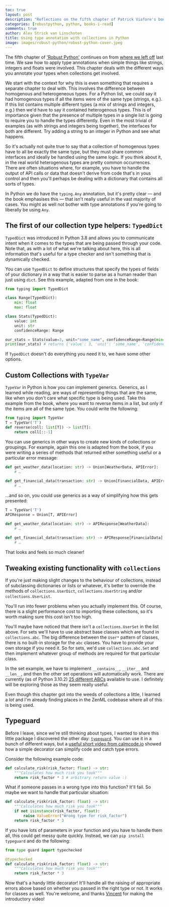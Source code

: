 ```yaml
---
toc: true
layout: post
description: "Reflections on the fifth chapter of Patrick Viafore's book, 'Robust Python'. We learn about how to use type annotations when collections (lists, dictionaries and sets, primarily) are involved."
categories: [robustpython, python, books-i-read]
comments: true
author: Alex Strick van Linschoten
title: Using type annotation with collections in Python
image: images/robust-python/robust-python-cover.jpeg
---
```


The fifth chapter of ['Robust Python'](https://www.amazon.com/Robust-Python-Patrick-Viafore-ebook-dp-B09982C9FX/dp/B09982C9FX/ref=mt_other?_encoding=UTF8&me=&tag=soumet-20&qid=) continues on from [where we left off](https://mlops.systems/robustpython/python/books-i-read/2022/01/08/robust-python-4.html) last time. We saw how to apply type annotations when simple things like strings, integers and floats were involved. This chapter deals with the different ways you annotate your types when collections get involved.

We start with the context for why this is even something that requires a separate chapter to deal with. This involves the difference between homogenous and heterogeneous types. For a Python list, we could say it had homogenous types if all the items were of the same type (strings, e.g.). If this list contains multiple different types (a mix of strings and integers, e.g.) then we'd have to say it contained heterogenous types. This is of importance given that the presence of multiple types in a single list is going to require you to handle the types differently. Even in the most trivial of examples (as with strings and integers being together), the interfaces for both are different. Try adding a string to an integer in Python and see what happens.

So it's actually not quite true to say that a collection of homogenous types have to all be exactly the same type, but they must share common interfaces and ideally be handled using the same logic. If you think about it, in the real world heterogenous types are pretty common occurrences. There are often situations where, for example, you have to handle the output of API calls or data that doesn't derive from code that's in yous control and then you'll perhaps be dealing with a dictionary that contains all sorts of types.

In Python we do have the `typing.Any` annotation, but it's pretty clear — and the book emphasises this — that isn't really useful in the vast majority of cases. You might as well not bother with type annotations if you're going to liberally be using `Any`.

## The first of our collection type helpers: `TypedDict`

`TypedDict` was introduced in Python 3.8 and allows you to communicate intent when it comes to the types that are being passed through your code. Note that, as with a lot of what we're talking about here, this is all information that's useful for a type checker and isn't something that is dynamically checked.

You can use `TypedDict` to define structures that specify the types of fields of your dictionary in a way that is easier to parse as a human reader than just using `dict`. See this example, adapted from one in the book:

```python
from typing import TypedDict

class Range(TypedDict):
    min: float
    max: float

class Stats(TypedDict):
	value: int
	unit: str
	confidenceRange: Range

our_stats = Stats(value=3, unit="some_name", confidenceRange=Range(min=1.3, max=5.5))
print(our_stats) # returns {'value': 3, 'unit': 'some_name', 'confidenceRange': {'min': 1.3, 'max': 5.5}}
```

If `TypedDict` doesn't do everything you need it to, we have some other options.

## Custom Collections with `TypeVar`

`TypeVar` in Python is how you can implement generics. Generics, as I learned while reading, are ways of representing things that are the same, like when you don't care what specific type is being used. Take this example from the book, where you want to reverse items in a list, but only if the items are all of the same type. You could write the following:

```python
from typing import TypeVar
T = TypeVar('T')
def reverse(coll: list[T]) -> list[T]:
	return coll[::-1]
```

You can use generics in other ways to create new kinds of collections or groupings. For example, again this one is adapted from the book, if you were writing a series of methods that returned either something useful or a particular error message:

```python
def get_weather_data(location: str) -> Union[WeatherData, APIError]:
	# …
	
def get_financial_data(transaction: str) -> Union[FinancialData, APIError]:
	# …
```

…and so on, you could use generics as a way of simplifying how this gets presented:

```python
T = TypeVar('T')
APIResponse = Union[T, APIError]

def get_weather_data(location: str) -> APIResponse[WeatherData]:
	# …
	
def get_financial_data(transaction: str) -> APIResponse[FinancialData]:
	# …
```

That looks and feels so much cleaner!

## Tweaking existing functionality with `collections`

If you're just making slight changes to the behaviour of collections, instead of subclassing dictionaries or lists or whatever, it's better to override the methods of `collections.UserDict`, `collections.UserString` and/or `collections.UserList`. 

You'll run into fewer problems when you actually implement this. Of course, there is a slight performance cost to importing these collections, so it's worth making sure this cost isn't too high.

You'll maybe have noticed that there isn't a `collections.UserSet` in the list above. For sets we'll have to use abstract base classes which are found in `collections.abc`. The big difference between the `User*` pattern of classes, there is no built-in storage for the `abc` classes. You have to provide your own storage if you need it. So for sets, we'd use `collections.abc.Set` and then implement whatever group of methods are required for that particular class.

In the set example, we have to implement `__contains__`, `__iter__` and `__len__`, and then the other set operations will automatically work. There are currently (as of Python 3.10.2) [25 different ABCs](https://docs.python.org/3/library/collections.abc.html#collections-abstract-base-classes) available to use. I definitely will be exploring those as they seem really useful.

Even though this chapter got into the weeds of collections a little, I learned a *lot* and I'm already finding places in the ZenML codebase where all of this is being used.

## Typeguard

Before I leave, since we're still thinking about types, I wanted to share this little package I discovered the other day: [`typeguard`](https://typeguard.readthedocs.io/en/latest/index.html). You can use it in a bunch of different ways, but a [useful short video from calmcode.io](https://calmcode.io/shorts/typeguard.py.html) showed how a simple decorator can simplify code and catch type errors.

Consider the following example code:

```python
def calculate_risk(risk_factor: float) -> str:
	"""Calculates how much risk you took"""
	return risk_factor * 3 # arbitrary return value :)
```

What if someone passes in a wrong type into this function? It'll fail. So maybe we want to handle that particular situation:

```python
def calculate_risk(risk_factor: float) -> str:
	"""Calculates how much risk you took"""
	if not isinstance(risk_factor, float):
		raise ValueError("Wrong type for risk_factor")
	return risk_factor * 3
```

If you have lots of parameters in your function and you have to handle them all, this could get messy quite quickly. Instead, we can `pip install typeguard` and do the following:

```python
from type guard import typechecked

@typechecked
def calculate_risk(risk_factor: float) -> str:
	"""Calculates how much risk you took"""
	return risk_factor * 3
```

Now that's a handy little decorator! It'll handle all the raising of appropriate errors above based on whether you passed in the right type or not. It works for classes as well. You're welcome, and thanks [Vincent](https://twitter.com/fishnets88) for making the introductory video!